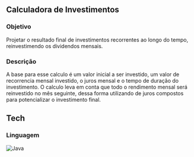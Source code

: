 ## Calculadora de Investimentos
### Objetivo
Projetar o resultado final de investimentos recorrentes ao longo do tempo, reinvestimendo os dividendos mensais.
### Descrição
A base para esse calculo é um valor inicial a ser investido, um valor de recorrencia mensal investido, o juros mensal e o tempo de duração do investimento. O calculo leva em conta que todo o rendimento mensal será reinvestido no mês seguinte, dessa forma utilizando de juros compostos para potencializar o investimento final.

## Tech

### Linguagem

![Java](https://img.shields.io/badge/Java-ED8B00?style=for-the-badge&logo=java&logoColor=white)
